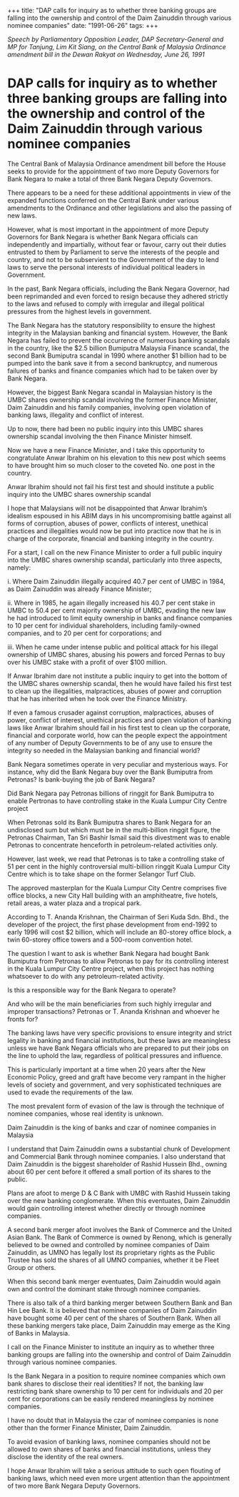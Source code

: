 +++ 
title: "DAP calls for inquiry as to whether three banking groups are falling into the ownership and control of the Daim Zainuddin through various nominee companies"
date: "1991-06-26"
tags:
+++

_Speech by Parliamentary Opposition Leader, DAP Secretary-General and MP for Tanjung, Lim Kit Siang, on the Central Bank of Malaysia Ordinance amendment bill in the Dewan Rakyat on Wednesday, June 26, 1991_

# DAP calls for inquiry as to whether three banking groups are falling into the ownership and control of the Daim Zainuddin through various nominee companies

The Central Bank of Malaysia Ordinance amendment bill before the House seeks to provide for the appointment of two more Deputy Governors for Bank Negara to make a total of three Bank Negara Deputy Governors.</u>

There appears to be a need for these additional appointments in view of the expanded functions conferred on the Central Bank under various amendments to the Ordinance and other legislations and also the passing of new laws.

However, what is most important in the appointment of more Deputy Governors for Bank Negara is whether Bank Negara officials can independently and impartially, without fear or favour, carry out their duties entrusted to them by Parliament to serve the interests of the people and country, and not to be subservient to the Government of the day to lend laws to serve the personal interests of individual political leaders in Government.

In the past, Bank Negara officials, including the Bank Negara Governor, had been reprimanded and even forced to resign because they adhered strictly to the laws and refused to comply with irregular and illegal political pressures from the highest levels in government.

The Bank Negara has the statutory responsibility to ensure the highest integrity in the Malaysian banking and financial system. However, the Bank Negara has failed to prevent the occurrence of numerous banking scandals in the country, like the $2.5 billion Bumiputra Malaysia Finance scandal, the second Bank Bumiputra scandal in 1990 where another $1 billion had to be pumped into the bank save it from a second bankruptcy, and numerous failures of banks and finance companies which had to be taken over by Bank Negara.

However, the biggest Bank Negara scandal in Malaysian history is the UMBC shares ownership scandal involving the former Finance Minister, Daim Zainuddin and his family companies, involving open violation of banking laws, illegality and conflict of interest.

Up to now, there had been no public inquiry into this UMBC shares ownership scandal involving the then Finance Minister himself.

Now we have a new Finance Minister, and I take this opportunity to congratulate Anwar Ibrahim on his elevation to this new post which seems to have brought him so much closer to the coveted No. one post in the country.

Anwar Ibrahim should not fail his first test and should institute a public inquiry into the UMBC shares ownership scandal

I hope that Malaysians will not be disappointed that Anwar Ibrahim’s idealism espoused in his ABIM days in his uncompromising battle against all forms of corruption, abuses of power, conflicts of interest, unethical practices and illegalities would now be put into practice now that he is in charge of the corporate, financial and banking integrity in the country.

For a start, I call on the new Finance Minister to order a full public inquiry into the UMBC shares ownership scandal, particularly into three aspects, namely:

i.	Where Daim Zainuddin illegally acquired 40.7 per cent of UMBC in 1984, as Daim Zainuddin was already Finance Minister;

ii.	Where in 1985, he again illegally increased his 40.7 per cent stake in UMBC to 50.4 per cent majority ownership of UMBC, evading the new law he had introduced to limit equity ownership in banks and finance companies to 10 per cent for individual shareholders, including family-owned companies, and to 20 per cent for corporations; and

iii.	When he came under intense public and political attack for his illegal ownership of UMBC shares, abusing his powers and forced Pernas to buy over his UMBC stake with a profit of over $100 million.

If Anwar Ibrahim dare not institute a public inquiry to get into the bottom of the UMBC shares ownership scandal, then he would have failed his first test to clean up the illegalities, malpractices, abuses of power and corruption that he has inherited when he took over the Finance Ministry.

If even a famous crusader against corruption, malpractices, abuses of power, conflict of interest, unethical practices and open violation of banking laws like Anwar Ibrahim should fail in his first test to clean up the corporate, financial and corporate world, how can the people expect the appointment of any number of Deputy Governments to be of any use to ensure the integrity so needed in the Malaysian banking and financial world?

Bank Negara sometimes operate in very peculiar and mysterious ways. For instance, why did the Bank Negara buy over the Bank Bumiputra from Petronas? Is bank-buying the job of Bank Negara?

Did Bank Negara pay Petronas billions of ringgit for Bank Bumiputra to enable Pertronas to have controlling stake in the Kuala Lumpur City Centre project

When Petronas sold its Bank Bumiputra shares to Bank Negara for an undisclosed sum but which must be in the multi-billion ringgit figure, the Petronas Chairman, Tan Sri Bashir Ismail said this divestment was to enable Petronas to concentrate henceforth in petroleum-related activities only.

However, last week, we read that Petronas is to take a controlling stake of 51 per cent in the highly controversial multi-billion ringgit Kuala Lumpur City Centre which is to take shape on the former Selangor Turf Club.

The approved masterplan for the Kuala Lumpur City Centre comprises five office blocks, a new City Hall building with an amphitheatre, five hotels, retail areas, a water plaza and a tropical park.

According to T. Ananda Krishnan, the Chairman of Seri Kuda Sdn. Bhd., the developer of the project, the first phase development from end-1992 to early 1996 will cost $2 billion, which will include an 80-storey office block, a twin 60-storey office towers and a 500-room convention hotel.

The question I want to ask is whether Bank Negara had bought Bank Bumiputra from Petronas to allow Petronas to pay for its controlling interest in the Kuala Lumpur City Centre project, when this project has nothing whatsoever to do with any petroleum-related activity.

Is this a responsible way for the Bank Negara to operate?

And who will be the main beneficiaries from such highly irregular and improper transactions? Petronas or T. Ananda Krishnan and whoever he fronts for?

The banking laws have very specific provisions to ensure integrity and strict legality in banking and financial institutions, but these laws are meaningless unless we have Bank Negara officials who are prepared to put their jobs on the line to uphold the law, regardless of political pressures and influence.

This is particularly important at a time when 20 years after the New Economic Policy, greed and graft have become very rampant in the higher levels of society and government, and very sophisticated techniques are used to evade the requirements of the law.

The most prevalent form of evasion of the law is through the technique of nominee companies, whose real identity is unknown.

Daim Zainuddin is the king of banks and czar of nominee companies in Malaysia

I understand that Daim Zainuddin owns a substantial chunk of Development and Commercial Bank through nominee companies. I also understand that Daim Zainuddin is the biggest shareholder of Rashid Hussein Bhd., owning about 60 per cent before it offered a small portion of its shares to the public.

Plans are afoot to merge D & C Bank with UMBC with Rashid Hussein taking over the new banking conglomerate. When this eventuates, Daim Zainuddin would gain controlling interest whether directly or through nominee companies.

A second bank merger afoot involves the Bank of Commerce and the United Asian Bank. The Bank of Commerce is owned by Renong, which is generally believed to be owned and controlled by nominee companies of Daim Zainuddin, as UMNO has legally lost its proprietary rights as the Public Trustee has sold the shares of all UMNO companies, whether it be Fleet Group or others.

When this second bank merger eventuates, Daim Zainuddin would again own and control the dominant stake through nominee companies.

There is also talk of a third banking merger between Southern Bank and Ban Hin Lee Bank. It is believed that nominee companies of Daim Zainuddin have bought some 40 per cent of the shares of Southern Bank. When all these banking mergers take place, Daim Zainuddin may emerge as the King of Banks in Malaysia.

I call on the Finance Minister to institute an inquiry as to whether three banking groups are falling into the ownership and control of Daim Zainuddin through various nominee companies.

Is the Bank Negara in a position to require nominee companies which own bank shares to disclose their real identities? If not, the banking law restricting bank share ownership to 10 per cent for individuals and 20 per cent for corporations can be easily rendered meaningless by nominee companies.

I have no doubt that in Malaysia the czar of nominee companies is none other than the former Finance Minister, Daim Zainuddin.

To avoid evasion of banking laws, nominee companies should not be allowed to own shares of banks and financial institutions, unless they disclose the identity of the real owners.

I hope Anwar Ibrahim will take a serious attitude to such open flouting of banking laws, which need even more urgent attention than the appointment of two more Bank Negara Deputy Governors.
 
